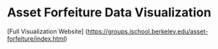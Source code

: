 # Asset Forfeiture Data Visualization

[Full Visualization Website] (https://groups.ischool.berkeley.edu/asset-forfeiture/index.html)